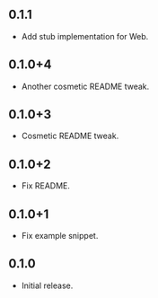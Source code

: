 ## 0.1.1

* Add stub implementation for Web.

## 0.1.0+4

* Another cosmetic README tweak.

## 0.1.0+3

* Cosmetic README tweak.

## 0.1.0+2

* Fix README.

## 0.1.0+1

* Fix example snippet.

## 0.1.0

* Initial release.
